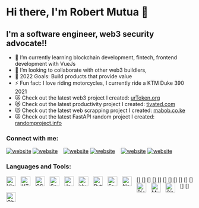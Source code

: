 # Hi there, I'm Robert Mutua 👋 

## I'm a software engineer, web3 security advocate!!

- 🌱 I’m currently learning blockchain development, fintech, frontend development with VueJs
- 👯 I’m looking to collaborate with other web3 buildlers, 
- 🥅 2022 Goals: Build products that provide value
- ⚡ Fun fact: I love riding motorcycles, I currently ride a KTM Duke 390 2021
- 😻 Check out the latest web3 project I created: [urToken.org](https://urtoken.org)
- 😻 Check out the latest productivity project I created: [tivated.com](https://tivated.com)
- 😻 Check out the latest web scrapping project I created: [mabob.co.ke](https://mabob.co.ke)
- 😻 Check out the latest FastAPI  random project I created: [randomproject.info](https://randomproject.info)

### Connect with me:

[![website](./img/globe-light.svg)](https://github.com/freelancer254/freelancer254/#gh-light-mode-only)
[![website](./img/globe-dark.svg)](https://github.com/freelancer254/freelancer254/#gh-dark-mode-only)
&nbsp;&nbsp;
[![website](./img/twitter-light.svg)](https://twitter.com/urtoken_org#gh-light-mode-only)
[![website](./img/twitter-dark.svg)](https://twitter.com/urtoken_org#gh-dark-mode-only)
&nbsp;&nbsp;
[![website](./img/linkedin-light.svg)](https://linkedin.com/in/rmutua#gh-light-mode-only)
[![website](./img/linkedin-dark.svg)](https://linkedin.com/in/rmutua#gh-dark-mode-only)
&nbsp;&nbsp;

### Languages and Tools:

[<img align="left" alt="Visual Studio Code" width="26px" src="https://cdn.jsdelivr.net/gh/devicons/devicon/icons/vscode/vscode-original.svg" style="padding-right:10px;" />]
[<img align="left" alt="HTML5" width="26px" src="https://cdn.jsdelivr.net/gh/devicons/devicon/icons/html5/html5-original.svg" style="padding-right:10px;" />]
[<img align="left" alt="CSS3" width="26px" src="https://cdn.jsdelivr.net/gh/devicons/devicon/icons/css3/css3-original.svg" style="padding-right:10px;" />]
[<img align="left" alt="Sass" width="26px" src="https://cdn.jsdelivr.net/gh/devicons/devicon/icons/sass/sass-original.svg" style="padding-right:10px;" />]
[<img align="left" alt="JavaScript" width="26px" src="https://cdn.jsdelivr.net/gh/devicons/devicon/icons/javascript/javascript-original.svg" style="padding-right:10px;" />]
[<img align="left" alt="VueJs" width="26px" src="https://cdn.jsdelivr.net/gh/devicons/devicon/icons/vuejs/vuejs-original.svg" style="padding-right:10px;" />]
[<img align="left" alt="Python" width="26px" src="https://cdn.jsdelivr.net/gh/devicons/devicon/icons/python/python-original.svg" style="padding-right:10px;" />]
[<img align="left" alt="FastAPI" width="26px" src="https://cdn.jsdelivr.net/gh/devicons/devicon/icons/fastapi/fastapi-original.svg" style="padding-right:10px;" />]
[<img align="left" alt="Node.js" width="26px" src="https://cdn.jsdelivr.net/gh/devicons/devicon/icons/nodejs/nodejs-original.svg" style="padding-right:10px;" />]
[<img align="left" alt="Django" width="26px" src="https://cdn.jsdelivr.net/gh/devicons/devicon/icons/django/django-plain.svg" style="padding-right:10px;" />]
[<img align="left" alt="MySQL" width="26px" src="https://cdn.jsdelivr.net/gh/devicons/devicon/icons/mysql/mysql-original.svg" style="padding-right:10px;" />]
[<img align="left" alt="Git" width="26px" src="https://cdn.jsdelivr.net/gh/devicons/devicon/icons/git/git-original.svg" style="padding-right:10px;" />]
[<img align="left" alt="Github" width="26px" src="https://cdn.jsdelivr.net/gh/devicons/devicon/icons/github/github-original.svg" style="padding-right:10px;" />]







